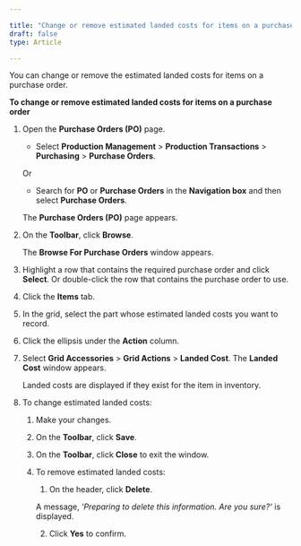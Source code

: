 ```yaml
---  

title: "Change or remove estimated landed costs for items on a purchase order"  
draft: false 
type: Article

---
```


You can change or remove the estimated landed costs for items on a purchase order.

**To change or remove estimated landed costs for items on a purchase order**

1.  Open the **Purchase Orders (PO)** page.

    - Select **Production Management** > **Production Transactions** > **Purchasing** > **Purchase Orders**.

    Or

    - Search for **PO** or **Purchase Orders** in the **Navigation box** and then select **Purchase Orders**.

    The **Purchase Orders (PO)** page appears.

2.  On the **Toolbar**, click **Browse**.

    The **Browse For Purchase Orders** window appears.

3.  Highlight a row that contains the required purchase order and click **Select**. Or double-click the row that contains the purchase order to use.

4.  Click the **Items** tab.

5.  In the grid, select the part whose estimated landed costs you want to record.

6.  Click the ellipsis under the **Action** column.

7.  Select **Grid Accessories** > **Grid Actions** > **Landed Cost**. The **Landed Cost** window appears.

    Landed costs are displayed if they exist for the item in inventory.

8.  To change estimated landed costs:

    1.  Make your changes.

    2.  On the **Toolbar**, click **Save**.

    3.  On the **Toolbar**, click **Close** to exit the window.

    4.  To remove estimated landed costs:
        1.  On the header, click **Delete**.

        A message, ‘*Preparing to delete this information. Are you sure?’*  is displayed.

        2.  Click **Yes** to confirm.
